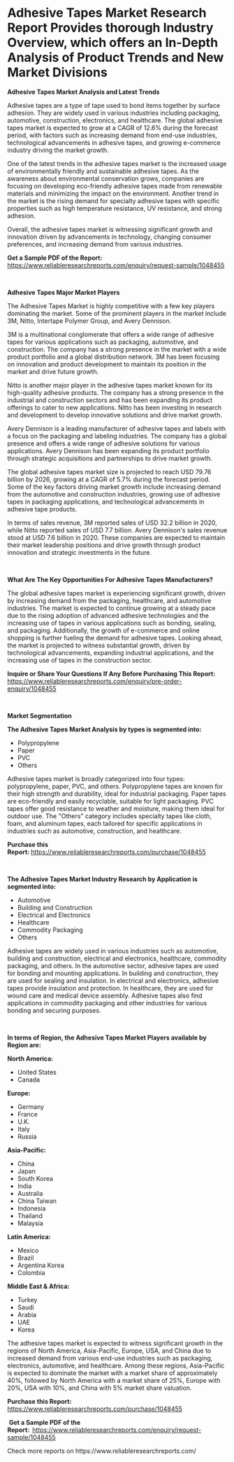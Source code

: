 <p><h1>Adhesive Tapes Market Research Report Provides thorough Industry Overview, which offers an In-Depth Analysis of Product Trends and New Market Divisions</h1></p><p><strong>Adhesive Tapes Market Analysis and Latest Trends</strong></p>
<p><p>Adhesive tapes are a type of tape used to bond items together by surface adhesion. They are widely used in various industries including packaging, automotive, construction, electronics, and healthcare. The global adhesive tapes market is expected to grow at a CAGR of 12.6% during the forecast period, with factors such as increasing demand from end-use industries, technological advancements in adhesive tapes, and growing e-commerce industry driving the market growth.</p><p>One of the latest trends in the adhesive tapes market is the increased usage of environmentally friendly and sustainable adhesive tapes. As the awareness about environmental conservation grows, companies are focusing on developing eco-friendly adhesive tapes made from renewable materials and minimizing the impact on the environment. Another trend in the market is the rising demand for specialty adhesive tapes with specific properties such as high temperature resistance, UV resistance, and strong adhesion.</p><p>Overall, the adhesive tapes market is witnessing significant growth and innovation driven by advancements in technology, changing consumer preferences, and increasing demand from various industries.</p></p>
<p><strong>Get a Sample PDF of the Report:&nbsp;</strong> <a href="https://www.reliableresearchreports.com/enquiry/request-sample/1048455">https://www.reliableresearchreports.com/enquiry/request-sample/1048455</a></p>
<p>&nbsp;</p>
<p><strong>Adhesive Tapes Major Market Players</strong></p>
<p><p>The Adhesive Tapes Market is highly competitive with a few key players dominating the market. Some of the prominent players in the market include 3M, Nitto, Intertape Polymer Group, and Avery Dennison.</p><p>3M is a multinational conglomerate that offers a wide range of adhesive tapes for various applications such as packaging, automotive, and construction. The company has a strong presence in the market with a wide product portfolio and a global distribution network. 3M has been focusing on innovation and product development to maintain its position in the market and drive future growth.</p><p>Nitto is another major player in the adhesive tapes market known for its high-quality adhesive products. The company has a strong presence in the industrial and construction sectors and has been expanding its product offerings to cater to new applications. Nitto has been investing in research and development to develop innovative solutions and drive market growth.</p><p>Avery Dennison is a leading manufacturer of adhesive tapes and labels with a focus on the packaging and labeling industries. The company has a global presence and offers a wide range of adhesive solutions for various applications. Avery Dennison has been expanding its product portfolio through strategic acquisitions and partnerships to drive market growth.</p><p>The global adhesive tapes market size is projected to reach USD 79.76 billion by 2026, growing at a CAGR of 5.7% during the forecast period. Some of the key factors driving market growth include increasing demand from the automotive and construction industries, growing use of adhesive tapes in packaging applications, and technological advancements in adhesive tape products.</p><p>In terms of sales revenue, 3M reported sales of USD 32.2 billion in 2020, while Nitto reported sales of USD 7.7 billion. Avery Dennison's sales revenue stood at USD 7.6 billion in 2020. These companies are expected to maintain their market leadership positions and drive growth through product innovation and strategic investments in the future.</p></p>
<p>&nbsp;</p>
<p><strong>What Are The Key Opportunities For Adhesive Tapes Manufacturers?</strong></p>
<p><p>The global adhesive tapes market is experiencing significant growth, driven by increasing demand from the packaging, healthcare, and automotive industries. The market is expected to continue growing at a steady pace due to the rising adoption of advanced adhesive technologies and the increasing use of tapes in various applications such as bonding, sealing, and packaging. Additionally, the growth of e-commerce and online shopping is further fueling the demand for adhesive tapes. Looking ahead, the market is projected to witness substantial growth, driven by technological advancements, expanding industrial applications, and the increasing use of tapes in the construction sector.</p></p>
<p><strong>Inquire or Share Your Questions If Any Before Purchasing This Report:</strong> <a href="https://www.reliableresearchreports.com/enquiry/pre-order-enquiry/1048455">https://www.reliableresearchreports.com/enquiry/pre-order-enquiry/1048455</a></p>
<p>&nbsp;</p>
<p><strong>Market Segmentation</strong></p>
<p><strong>The Adhesive Tapes Market Analysis by types is segmented into:</strong></p>
<p><ul><li>Polypropylene</li><li>Paper</li><li>PVC</li><li>Others</li></ul></p>
<p><p>Adhesive tapes market is broadly categorized into four types: polypropylene, paper, PVC, and others. Polypropylene tapes are known for their high strength and durability, ideal for industrial packaging. Paper tapes are eco-friendly and easily recyclable, suitable for light packaging. PVC tapes offer good resistance to weather and moisture, making them ideal for outdoor use. The "Others" category includes specialty tapes like cloth, foam, and aluminum tapes, each tailored for specific applications in industries such as automotive, construction, and healthcare.</p></p>
<p><strong>Purchase this Report:&nbsp;</strong><a href="https://www.reliableresearchreports.com/purchase/1048455">https://www.reliableresearchreports.com/purchase/1048455</a></p>
<p>&nbsp;</p>
<p><strong>The Adhesive Tapes Market Industry Research by Application is segmented into:</strong></p>
<p><ul><li>Automotive</li><li>Building and Construction</li><li>Electrical and Electronics</li><li>Healthcare</li><li>Commodity Packaging</li><li>Others</li></ul></p>
<p><p>Adhesive tapes are widely used in various industries such as automotive, building and construction, electrical and electronics, healthcare, commodity packaging, and others. In the automotive sector, adhesive tapes are used for bonding and mounting applications. In building and construction, they are used for sealing and insulation. In electrical and electronics, adhesive tapes provide insulation and protection. In healthcare, they are used for wound care and medical device assembly. Adhesive tapes also find applications in commodity packaging and other industries for various bonding and securing purposes.</p></p>
<p>&nbsp;</p>
<p><strong>In terms of Region, the Adhesive Tapes Market Players available by Region are:</strong></p>
<p>
    <p> <strong> North America: </strong>
        <ul>
            <li>United States</li>
            <li>Canada</li>
        </ul>
        </p> 
    <p> <strong> Europe: </strong>
        <ul>
            <li>Germany</li>
            <li>France</li>
            <li>U.K.</li>
            <li>Italy</li>
            <li>Russia</li>
        </ul>
        </p> 
    <p> <strong> Asia-Pacific: </strong>
        <ul>
            <li>China</li>
            <li>Japan</li>
            <li>South Korea</li>
            <li>India</li>
            <li>Australia</li>
            <li>China Taiwan</li>
            <li>Indonesia</li>
            <li>Thailand</li>
            <li>Malaysia</li>
        </ul>
        </p> 
    <p> <strong> Latin America: </strong>
        <ul>
            <li>Mexico</li>
            <li>Brazil</li>
            <li>Argentina Korea</li>
            <li>Colombia</li>
        </ul>
        </p> 
    <p> <strong> Middle East & Africa: </strong>
        <ul>
            <li>Turkey</li>
            <li>Saudi</li>
            <li>Arabia</li>
            <li>UAE</li>
            <li>Korea</li>
        </ul>
    </p>
    </p>
<p><p>The adhesive tapes market is expected to witness significant growth in the regions of North America, Asia-Pacific, Europe, USA, and China due to increased demand from various end-use industries such as packaging, electronics, automotive, and healthcare. Among these regions, Asia-Pacific is expected to dominate the market with a market share of approximately 40%, followed by North America with a market share of 25%, Europe with 20%, USA with 10%, and China with 5% market share valuation.</p></p>
<p><strong>Purchase this Report: </strong><a href="https://www.reliableresearchreports.com/purchase/1048455">https://www.reliableresearchreports.com/purchase/1048455</a></p>
<p>&nbsp;<strong>Get a Sample PDF of the Report:&nbsp;&nbsp;</strong><a href="https://www.reliableresearchreports.com/enquiry/request-sample/1048455">https://www.reliableresearchreports.com/enquiry/request-sample/1048455</a></p>
<p><strong></strong></p>
<p>Check more reports on https://www.reliableresearchreports.com/</p>